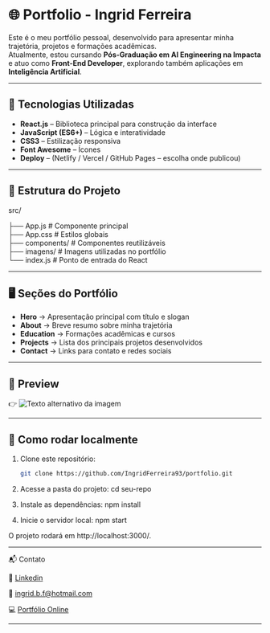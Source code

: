 # 🌐 Portfolio - Ingrid Ferreira

Este é o meu portfólio pessoal, desenvolvido para apresentar minha trajetória, projetos e formações acadêmicas.  
Atualmente, estou cursando **Pós-Graduação em AI Engineering na Impacta** e atuo como **Front-End Developer**, explorando também aplicações em **Inteligência Artificial**.

---

## 🚀 Tecnologias Utilizadas

- **React.js** – Biblioteca principal para construção da interface
- **JavaScript (ES6+)** – Lógica e interatividade
- **CSS3** – Estilização responsiva
- **Font Awesome** – Ícones
- **Deploy** – (Netlify / Vercel / GitHub Pages – escolha onde publicou)

---

## 📂 Estrutura do Projeto

src/

├── App.js # Componente principal  
├── App.css # Estilos globais  
├── components/ # Componentes reutilizáveis  
├── imagens/ # Imagens utilizadas no portfólio  
└── index.js # Ponto de entrada do React

---

## 🖥️ Seções do Portfólio

- **Hero** → Apresentação principal com título e slogan
- **About** → Breve resumo sobre minha trajetória
- **Education** → Formações acadêmicas e cursos
- **Projects** → Lista dos principais projetos desenvolvidos
- **Contact** → Links para contato e redes sociais

---

## 📸 Preview

👉 <img src="../lp-ingrid/src/imagens/projeto.png" alt="Texto alternativo da imagem">

---

## 🔧 Como rodar localmente

1. Clone este repositório:

   ```bash
   git clone https://github.com/IngridFerreira93/portfolio.git

   ```

2. Acesse a pasta do projeto:
   cd seu-repo

3. Instale as dependências:
   npm install

4. Inicie o servidor local:
   npm start

O projeto rodará em http://localhost:3000/.

---

📬 Contato

💼 [Linkedin](https://www.linkedin.com/in/ingrid-bferreira/)

📧 [ingrid.b.f@hotmail.com](ingrid.b.f@hotmail.com)

💻 [Portfólio Online](https://github.com/IngridFerreira93)

---
